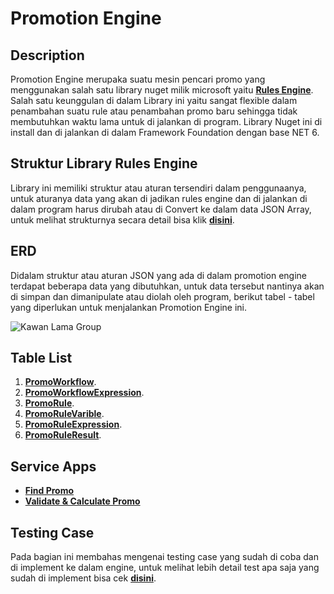 # Promotion Engine

## Description
Promotion Engine merupaka suatu mesin pencari promo yang menggunakan salah satu library nuget milik microsoft yaitu [**Rules Engine**](https://microsoft.github.io/RulesEngine/#linkRulesEngine). Salah satu keunggulan di dalam Library ini yaitu sangat flexible dalam penambahan suatu rule atau penambahan promo baru sehingga tidak membutuhkan waktu lama untuk di jalankan di program. Library Nuget ini di install dan di jalankan  di dalam Framework Foundation dengan base NET 6.

## Struktur Library Rules Engine
Library ini memiliki struktur atau aturan tersendiri dalam penggunaanya, untuk aturanya data yang akan di jadikan rules engine dan di jalankan di dalam program harus dirubah atau di Convert ke dalam data JSON Array, untuk melihat strukturnya secara detail bisa klik [**disini**](#detail_struktur).

## ERD
Didalam struktur atau aturan JSON yang ada di dalam promotion engine terdapat beberapa data yang dibutuhkan, untuk data tersebut nantinya akan di simpan dan dimanipulate atau diolah oleh program, berikut tabel - tabel yang diperlukan untuk menjalankan Promotion Engine ini.

<img src="https://drive.google.com/uc?export=view&id=1zjr7SYpV2YFIRCt6NXIhFugHZsFQct4P" alt="Kawan Lama Group">

## Table List
1. [**PromoWorkflow**](KLG.Backend.Promotion.Service/Docs/TableDb/PromoWorkflow.md#).
2. [**PromoWorkflowExpression**](KLG.Backend.Promotion.Service/Docs/TableDb/PromoWorkflowExpression.md#).
3. [**PromoRule**](KLG.Backend.Promotion.Service/Docs/TableDb/PromoRule.md#).
4. [**PromoRuleVarible**](KLG.Backend.Promotion.Service/Docs/TableDb/PromoRuleVarible.md#).
5. [**PromoRuleExpression**](KLG.Backend.Promotion.Service/Docs/TableDb/PromoRuleExpressions.md#).
6. [**PromoRuleResult**](KLG.Backend.Promotion.Service/Docs/TableDb/PromoRuleResult.md#).

## Service Apps
* [**Find Promo**](KLG.Backend.Promotion.Service/Docs/ServicesApp/Find.md)
* [**Validate & Calculate Promo**](KLG.Backend.Promotion.Service/Docs/ServicesApp/Validate_Calculate.md)

## Testing Case
Pada bagian ini membahas mengenai testing case yang sudah di coba dan di implement ke dalam engine, untuk melihat lebih detail test apa saja yang sudah di implement bisa cek [**disini**](KLG.Backend.Promotion.Service/Docs/TestingCase/case.md#).



